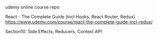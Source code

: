 udemy online course repo

React - The Complete Guide (incl Hooks, React Router, Redux) https://www.udemy.com/course/react-the-complete-guide-incl-redux/

Section10: Side Effects, Reducers, Context API
